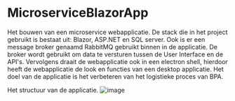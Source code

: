 # MicroserviceBlazorApp
Het bouwen van een microservice webapplicatie. De stack die in het project gebruikt is bestaat uit: Blazor, ASP.NET en SQL server. Ook is er een message broker genaamd RabbitMQ gebruikt binnen in de applicatie. De broker wordt gebruikt om data te versturen tussen de User Interface en de API's. Vervolgens draait de webapplicatie ook in een electron shell, hierdoor heeft de webapplicatie de look en functies van een desktop applicatie. Het doel van de applicatie is het verbeteren van het logistieke proces van BPA.

Het structuur van de applicatie.
![image](https://user-images.githubusercontent.com/79147094/214354650-721db00f-8964-4a5d-a8f7-cc444e775ca5.png)
